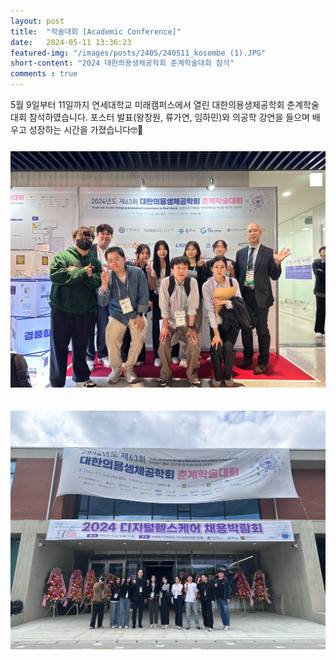 ```yaml
---
layout: post 
title:  "학술대회 [Academic Conference]"
date:   2024-05-11 13:36:23
featured-img: "/images/posts/2405/240511_kosombe (1).JPG"
short-content: "2024 대한의용생체공학회 춘계학술대회 참석"
comments : true
---
```


5월 9일부터 11일까지 연세대학교 미래캠퍼스에서 열린 대한의용생체공학회 춘계학술대회 참석하였습니다.
포스터 발표(왕창원, 류가연, 임하민)와 의공학 강연을 들으며 배우고 성장하는 시간을 가졌습니다🤓📝

<span class="image featured"><img src="/images/posts/2405/240511_kosombe (1).JPG" alt="" style='height: 400px; object-fit: contain;'></span>

<span class="image featured"><img src="/images/posts/2405/240511_kosombe (2).JPG" alt="" style='height: 400px; object-fit: contain;'></span>

